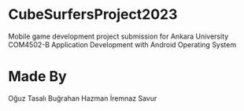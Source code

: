 # CubeSurfersProject2023

Mobile game development project submission for Ankara University COM4502-B Application Development with Android Operating System

# Made By
Oğuz Tasalı
Buğrahan Hazman 
İremnaz Savur
